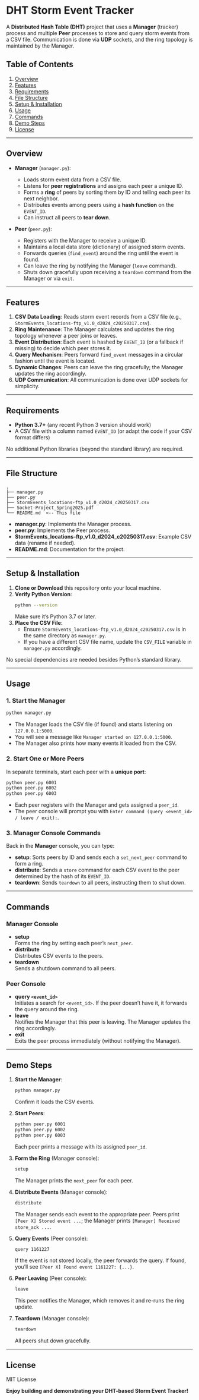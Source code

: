 # DHT Storm Event Tracker

A **Distributed Hash Table (DHT)** project that uses a **Manager** (tracker) process and multiple **Peer** processes to store and query storm events from a CSV file. Communication is done via **UDP** sockets, and the ring topology is maintained by the Manager.

## Table of Contents

1. [Overview](#overview)  
2. [Features](#features)  
3. [Requirements](#requirements)  
4. [File Structure](#file-structure)  
5. [Setup & Installation](#setup--installation)  
6. [Usage](#usage)  
7. [Commands](#commands)  
8. [Demo Steps](#demo-steps)  
9. [License](#license)  

---

## Overview

- **Manager** (`manager.py`):
  - Loads storm event data from a CSV file.
  - Listens for **peer registrations** and assigns each peer a unique ID.
  - Forms a **ring** of peers by sorting them by ID and telling each peer its next neighbor.
  - Distributes events among peers using a **hash function** on the `EVENT_ID`.
  - Can instruct all peers to **tear down**.

- **Peer** (`peer.py`):
  - Registers with the Manager to receive a unique ID.
  - Maintains a local data store (dictionary) of assigned storm events.
  - Forwards queries (`find_event`) around the ring until the event is found.
  - Can leave the ring by notifying the Manager (`leave` command).
  - Shuts down gracefully upon receiving a `teardown` command from the Manager or via `exit`.

---

## Features

1. **CSV Data Loading**: Reads storm event records from a CSV file (e.g., `StormEvents_locations-ftp_v1.0_d2024_c20250317.csv`).  
2. **Ring Maintenance**: The Manager calculates and updates the ring topology whenever a peer joins or leaves.  
3. **Event Distribution**: Each event is hashed by `EVENT_ID` (or a fallback if missing) to decide which peer stores it.  
4. **Query Mechanism**: Peers forward `find_event` messages in a circular fashion until the event is located.  
5. **Dynamic Changes**: Peers can leave the ring gracefully; the Manager updates the ring accordingly.  
6. **UDP Communication**: All communication is done over UDP sockets for simplicity.

---

## Requirements

- **Python 3.7+** (any recent Python 3 version should work)
- A CSV file with a column named `EVENT_ID` (or adapt the code if your CSV format differs)

No additional Python libraries (beyond the standard library) are required.

---

## File Structure

```
.
├── manager.py
├── peer.py
├── StormEvents_locations-ftp_v1.0_d2024_c20250317.csv
├── Socket-Project_Spring2025.pdf
└── README.md  <-- This file
```

- **manager.py**: Implements the Manager process.
- **peer.py**: Implements the Peer process.
- **StormEvents_locations-ftp_v1.0_d2024_c20250317.csv**: Example CSV data (rename if needed).
- **README.md**: Documentation for the project.

---

## Setup & Installation

1. **Clone or Download** this repository onto your local machine.
2. **Verify Python Version**:
   ```bash
   python --version
   ```
   Make sure it’s Python 3.7 or later.
3. **Place the CSV File**:
   - Ensure `StormEvents_locations-ftp_v1.0_d2024_c20250317.csv` is in the same directory as `manager.py`.
   - If you have a different CSV file name, update the `CSV_FILE` variable in `manager.py` accordingly.

No special dependencies are needed besides Python’s standard library.

---

## Usage

### 1. Start the Manager

```bash
python manager.py
```

- The Manager loads the CSV file (if found) and starts listening on `127.0.0.1:5000`.
- You will see a message like `Manager started on 127.0.0.1:5000`.
- The Manager also prints how many events it loaded from the CSV.

### 2. Start One or More Peers

In separate terminals, start each peer with a **unique port**:

```bash
python peer.py 6001
python peer.py 6002
python peer.py 6003
```

- Each peer registers with the Manager and gets assigned a `peer_id`.
- The peer console will prompt you with `Enter command (query <event_id> / leave / exit):`.

### 3. Manager Console Commands

Back in the **Manager** console, you can type:

- **setup**: Sorts peers by ID and sends each a `set_next_peer` command to form a ring.  
- **distribute**: Sends a `store` command for each CSV event to the peer determined by the hash of its `EVENT_ID`.  
- **teardown**: Sends `teardown` to all peers, instructing them to shut down.

---

## Commands

### Manager Console
- **setup**  
  Forms the ring by setting each peer’s `next_peer`.
- **distribute**  
  Distributes CSV events to the peers.
- **teardown**  
  Sends a shutdown command to all peers.

### Peer Console
- **query `<event_id>`**  
  Initiates a search for `<event_id>`. If the peer doesn’t have it, it forwards the query around the ring.  
- **leave**  
  Notifies the Manager that this peer is leaving. The Manager updates the ring accordingly.  
- **exit**  
  Exits the peer process immediately (without notifying the Manager).

---

## Demo Steps

1. **Start the Manager**:
   ```bash
   python manager.py
   ```
   Confirm it loads the CSV events.

2. **Start Peers**:
   ```bash
   python peer.py 6001
   python peer.py 6002
   python peer.py 6003
   ```
   Each peer prints a message with its assigned `peer_id`.

3. **Form the Ring** (Manager console):
   ```bash
   setup
   ```
   The Manager prints the `next_peer` for each peer.

4. **Distribute Events** (Manager console):
   ```bash
   distribute
   ```
   The Manager sends each event to the appropriate peer. Peers print `[Peer X] Stored event ...`; the Manager prints `[Manager] Received store_ack ...`.

5. **Query Events** (Peer console):
   ```bash
   query 1161227
   ```
   If the event is not stored locally, the peer forwards the query. If found, you’ll see `[Peer X] Found event 1161227: {...}`.

6. **Peer Leaving** (Peer console):
   ```bash
   leave
   ```
   This peer notifies the Manager, which removes it and re-runs the ring update.

7. **Teardown** (Manager console):
   ```bash
   teardown
   ```
   All peers shut down gracefully.

---

## License

MIT License

**Enjoy building and demonstrating your DHT-based Storm Event Tracker!**
